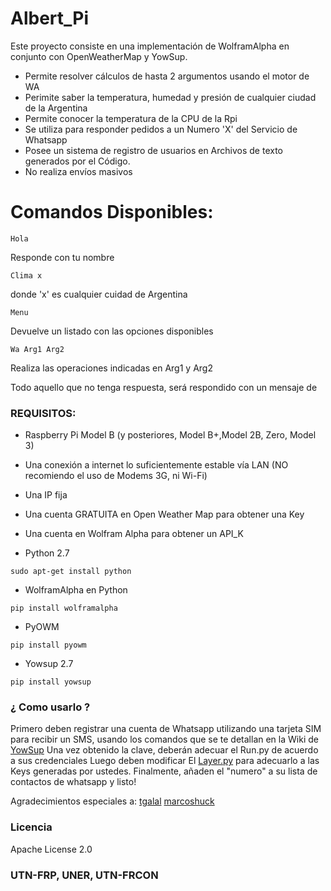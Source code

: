 # Albert_Pi

Este proyecto consiste en una implementación de WolframAlpha en conjunto con OpenWeatherMap y YowSup.

* Permite resolver cálculos de hasta 2 argumentos usando el motor de WA
* Perimite saber la temperatura, humedad y presión de cualquier ciudad de la Argentina
* Permite conocer la temperatura de la CPU de la Rpi
* Se utiliza para responder pedidos a un Numero 'X' del Servicio de Whatsapp
* Posee un sistema de registro de usuarios en Archivos de texto generados por el Código.
* No realiza envíos masivos

# Comandos Disponibles:

```
Hola
```
Responde con tu nombre
```
Clima x
```
donde 'x' es cualquier cuidad de Argentina
```
Menu
```
Devuelve un listado con las opciones disponibles
```
Wa Arg1 Arg2
```
Realiza las operaciones indicadas en Arg1 y Arg2

Todo aquello que no tenga respuesta, será respondido con un mensaje de 


### REQUISITOS:
- Raspberry Pi Model B (y posteriores, Model B+,Model 2B, Zero, Model 3)
- Una conexión a internet lo suficientemente estable vía LAN (NO recomiendo el uso de Modems 3G, ni Wi-Fi)
- Una IP fija
- Una cuenta GRATUITA en Open Weather Map para obtener una Key
- Una cuenta en Wolfram Alpha para obtener un API_K
 

- Python 2.7 
```
sudo apt-get install python
```
- WolframAlpha en Python
```
pip install wolframalpha
```
- PyOWM
```
pip install pyowm
```
- Yowsup 2.7
```
pip install yowsup
```

### ¿ Como usarlo ? 

Primero deben registrar una cuenta de Whatsapp utilizando una tarjeta SIM para recibir un SMS, usando los comandos que se te detallan en la Wiki de [YowSup](https://github.com/tgalal/yowsup)
Una vez obtenido la clave, deberán adecuar el Run.py de acuerdo a sus credenciales
Luego deben modificar El [Layer.py](https://github.com/juanchip/Albert_Pi/blob/master/layer.py) para adecuarlo a las Keys generadas
por ustedes.
Finalmente, añaden el "numero" a su lista de contactos de whatsapp y listo!

Agradecimientos especiales a:
[tgalal](https://github.com/tgalal) 
[marcoshuck](https://github.com/marcoshuck)

### Licencia

Apache License 2.0

### UTN-FRP, UNER, UTN-FRCON

